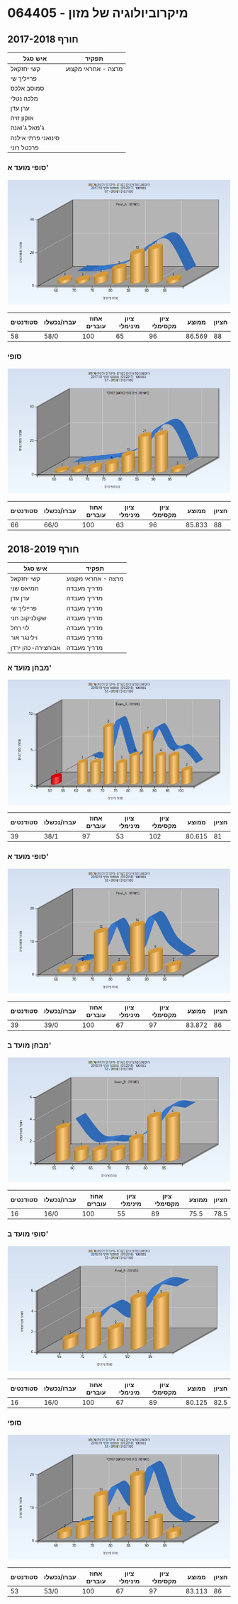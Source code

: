 # 064405 - מיקרוביולוגיה של מזון

## חורף 2017-2018

| איש סגל | תפקיד |
| ---- | ---- |
| קשי יחזקאל | מרצה - אחראי מקצוע |
| פרייליך שי |  |
| סמוסב אלכס |  |
| מלכה נטלי |  |
| ערן עדן |  |
| אוקון זויה |  |
| ג'מאל ג'ואנה |  |
| סינואני פרתי אילנה |  |
| פרכטל רוני |  |

### סופי מועד א'

![201701 Final_A](201701/Final_A.png)

| סטודנטים | עברו/נכשלו | אחוז עוברים | ציון מינימלי | ציון מקסימלי | ממוצע | חציון |
| ---- | ---- | ---- | ---- | ---- | ---- | ---- |
| 58 | 58/0 | 100 | 65 | 96 | 86.569 | 88 |

### סופי

![201701 Finals](201701/Finals.png)

| סטודנטים | עברו/נכשלו | אחוז עוברים | ציון מינימלי | ציון מקסימלי | ממוצע | חציון |
| ---- | ---- | ---- | ---- | ---- | ---- | ---- |
| 66 | 66/0 | 100 | 63 | 96 | 85.833 | 88 |

## חורף 2018-2019

| איש סגל | תפקיד |
| ---- | ---- |
| קשי יחזקאל | מרצה - אחראי מקצוע |
| חמיאס שני | מדריך מעבדה |
| ערן עדן | מדריך מעבדה |
| פרייליך שי | מדריך מעבדה |
| שקולניקוב חני | מדריך מעבדה |
| לוי רחל | מדריך מעבדה |
| וילינגר אור | מדריך מעבדה |
| אבוחצירה-כהן ירדן | מדריך מעבדה |

### מבחן מועד א'

![201801 Exam_A](201801/Exam_A.png)

| סטודנטים | עברו/נכשלו | אחוז עוברים | ציון מינימלי | ציון מקסימלי | ממוצע | חציון |
| ---- | ---- | ---- | ---- | ---- | ---- | ---- |
| 39 | 38/1 | 97 | 53 | 102 | 80.615 | 81 |

### סופי מועד א'

![201801 Final_A](201801/Final_A.png)

| סטודנטים | עברו/נכשלו | אחוז עוברים | ציון מינימלי | ציון מקסימלי | ממוצע | חציון |
| ---- | ---- | ---- | ---- | ---- | ---- | ---- |
| 39 | 39/0 | 100 | 67 | 97 | 83.872 | 86 |

### מבחן מועד ב'

![201801 Exam_B](201801/Exam_B.png)

| סטודנטים | עברו/נכשלו | אחוז עוברים | ציון מינימלי | ציון מקסימלי | ממוצע | חציון |
| ---- | ---- | ---- | ---- | ---- | ---- | ---- |
| 16 | 16/0 | 100 | 55 | 89 | 75.5 | 78.5 |

### סופי מועד ב'

![201801 Final_B](201801/Final_B.png)

| סטודנטים | עברו/נכשלו | אחוז עוברים | ציון מינימלי | ציון מקסימלי | ממוצע | חציון |
| ---- | ---- | ---- | ---- | ---- | ---- | ---- |
| 16 | 16/0 | 100 | 67 | 89 | 80.125 | 82.5 |

### סופי

![201801 Finals](201801/Finals.png)

| סטודנטים | עברו/נכשלו | אחוז עוברים | ציון מינימלי | ציון מקסימלי | ממוצע | חציון |
| ---- | ---- | ---- | ---- | ---- | ---- | ---- |
| 53 | 53/0 | 100 | 67 | 97 | 83.113 | 86 |

